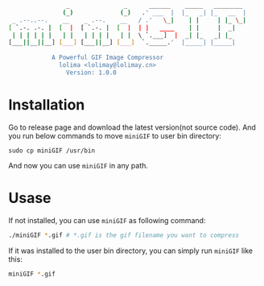 
````bash
                _               _      ______    _____   ________  
               (_)             (_)   .' ___  |  |_   _| |_   __  | 
 _ .--..--.    __    _ .--.    __   / .'   \_|    | |     | |_ \_| 
[ `.-. .-. |  [  |  [ `.-. |  [  |  | |   ____    | |     |  _|    
 | | | | | |   | |   | | | |   | |  \ `.___]  |  _| |_   _| |_     
[___||__||__] [___] [___||__] [___]  `._____.'  |_____| |_____|    
                                                                   
		    A Powerful GIF Image Compressor
		      lolima <lolimay@lolimay.cn>
			    Version: 1.0.0
````
# Installation

Go to release page and download the latest version(not source code). And you run below commands to move `miniGIF` to user bin directory:
````
sudo cp miniGIF /usr/bin
````

And now you can use `miniGIF` in any path.

# Usase
If not installed, you can use `miniGIF` as following command:
````bash
./miniGIF *.gif # *.gif is the gif filename you want to compress
````
If it was installed to the user bin directory, you can simply run `miniGIF` like this:
````bash
miniGIF *.gif
````